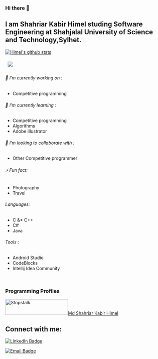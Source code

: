 ### Hi there 👋
## I am Shahriar Kabir Himel studing Software Engineering at Shahjalal University of Science and Technology,Sylhet.


[![Himel's github stats](https://github-readme-stats.vercel.app/api?username=Himel47&show_icons=true&theme=dark)](https://github.com/anuraghazra/github-readme-stats)

<a href="https://github.com/Himel47">
  <img align="center" style="margin:0.5rem" src="https://github-readme-stats.vercel.app/api/top-langs/?username=shakilsustswe&title_color=ffffff&text_color=c9cacc&icon_color=4AB197&bg_color=1A2B34" />
</a>


<br/>

###### 🔭 I’m currently working on :                               
  - Competitive programming
  
###### 🌱 I’m currently learning :                                                                     
  - Competitive programming
  - Algorithms 
  - Adobe illustrator
  
###### 👯 I’m looking to collaborate with :
  - Other Competitive programmer 
###### ⚡ Fun fact: 
  - Photography
  - Travel
  
###### Languages:
  - C &* C++
  - C# 
  - Java

###### Tools :
  - Android Studio 
  - CodeBlocks 
  - Intellij Idea Community
 <br/>
 
 
 ### Programming Profiles

<a href="https://www.stopstalk.com/user/profile/Himel47" target="_blank"><img alt="Stopstalk" src="https://user-images.githubusercontent.com/61650337/136102935-f1590e74-9c66-4505-805b-fcb162691127.png" width="200" height="50">Md Shahriar Kabir Himel</a>

## Connect with me:
[![LinkedIn Badge](https://img.shields.io/badge/LinkedIn-Profile-informational?style=flat&logo=linkedin&logoColor=white&color=0D76A8)](https://www.linkedin.com/in/shahriar-himel-bb98aa19a/)

[![Email Badge](https://img.shields.io/badge/Email-death44635@gmail.com-informational?style=flat&logo=&logoColor=white&color=0D76A8)]()
 
<!--
**Himel47/Himel47** is a ✨ _special_ ✨ repository because its `README.md` (this file) appears on your GitHub profile.

Here are some ideas to get you started:

- 🔭 I’m currently working on ...
- 🌱 I’m currently learning ...
- 👯 I’m looking to collaborate on ...
- 🤔 I’m looking for help with ...
- 💬 Ask me about ...
- 📫 How to reach me: ...
- 😄 Pronouns: ...
- ⚡ Fun fact: ...
-->
